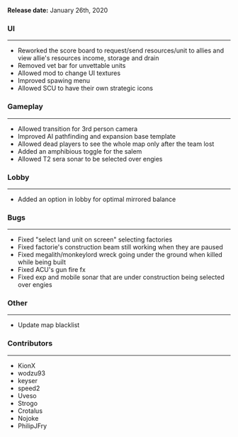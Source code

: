 **Release date:** January 26th, 2020

### UI

------------------------------------------------------------------------

-   Reworked the score board to request/send resources/unit to allies
    and view allie's resources income, storage and drain
-   Removed vet bar for unvettable units
-   Allowed mod to change UI textures
-   Improved spawing menu
-   Allowed SCU to have their own strategic icons

### Gameplay

------------------------------------------------------------------------

-   Allowed transition for 3rd person camera
-   Improved AI pathfinding and expansion base template
-   Allowed dead players to see the whole map only after the team lost
-   Added an amphibious toggle for the salem
-   Allowed T2 sera sonar to be selected over engies

### Lobby

------------------------------------------------------------------------

-   Added an option in lobby for optimal mirrored balance

### Bugs

------------------------------------------------------------------------

-   Fixed "select land unit on screen" selecting factories
-   Fixed factorie's construction beam still working when they are
    paused
-   Fixed megalith/monkeylord wreck going under the ground when killed
    while being built
-   Fixed ACU's gun fire fx
-   Fixed exp and mobile sonar that are under construction being
    selected over engies

### Other

------------------------------------------------------------------------

-   Update map blacklist

### Contributors

------------------------------------------------------------------------

-   KionX
-   wodzu93
-   keyser
-   speed2
-   Uveso
-   Strogo
-   Crotalus
-   Nojoke
-   PhilipJFry